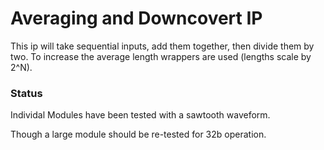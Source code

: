 # Averaging and Downcovert IP 

This ip will take sequential inputs, add them together, then divide them by two. To increase 
the average length wrappers are used (lengths scale by 2^N).

### Status

Individal Modules have been tested with a sawtooth waveform. 

Though a large module should be re-tested for 32b operation. 
